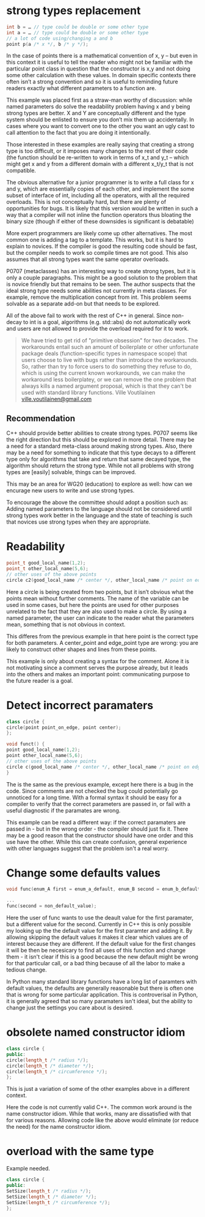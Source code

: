 
# strong types replacement

```C++
int b = … // type could be double or some other type
int a = … // type could be double or some other type
// a lot of code using/changing a and b
point p(a /* x */, b /* y */);
```

In the case of points there is a mathematical convention of x, y – but even in this context it is useful to tell the reader who might not be familiar with the particular point class in question that the constructor is x,y and not doing some other calculation with these values. In domain specific contexts there often isn’t a strong convention and so it is useful to reminding future readers exactly what different parameters to a function are.

This example was placed first as a straw-man worthy of discussion: while named parameters do solve the readability problem having x and y being strong types are better. X and Y are conceptually different and the type system should be enlisted to ensure you don’t mix them up accidentally. In cases where you want to convert one to the other you want an ugly cast to call attention to the fact that you are doing it intentionally.

Those interested in these examples are really saying that creating a strong type is too difficult, or it imposes many changes to the rest of their code (the function should be re-written to work in terms of x_t and y_t – which might get x and y from a different domain with a different x_t/y_t that is not compatible.

The obvious alternative for a junior programmer is to write a full class for x and y, which are essentially copies of each other, and implement the some subset of interface of int, including all the operators, with all the required overloads. This is not conceptually hard, but there are plenty of opportunities for bugs. It is likely that this version would be written in such a way that a compiler will not inline the function operators thus bloating the binary size (though if either of these downsides is significant is debatable)

More expert programmers are likely come up other alternatives. The most common one is adding a tag to a template.  This works, but it is hard to explain to novices. If the compiler is good the resulting code should be fast, but the compiler needs to work so compile times are not good. This also assumes that all strong types want the same operator overloads.

P0707 (metaclasses) has an interesting way to create strong types, but it is only a couple paragraphs. This might be a good solution to the problem that is novice friendly but that remains to be seen. The author suspects that the ideal strong type needs some abilities not currently in meta classes. For example, remove the multiplication concept from int. This problem seems solvable as a separate add-on but that needs to be explored.

All of the above fail to work with the rest of C++ in general. Since non-decay to int is a goal, algorithms (e.g. std::abs) do not automatically work and users are not allowed to provide the overload required for it to work. 

> We have tried to get rid of "primitive obsession" for two decades. The workarounds entail such an amount of boilerplate or other unfortunate package deals (function-specific types in namespace scope) that users choose to live with bugs rather than introduce the workarounds. So, rather than try to force users to do something they refuse to do, which is using the current known workarounds, we can make the workaround less boilerplatey, or we can remove the one problem that always kills a named argument proposal, which is that they can't be used with standard library functions.
>Ville Voutilainen <ville.voutilainen@gmail.com>

## Recommendation
C++ should provide better abilities to create strong types. P0707 seems like the right direction but this should be explored in more detail. There may be a need for a standard meta-class around making strong types. Also, there may be a need for something to indicate that this type decays to a different type only for algorithms that take and return that same decayed type, the algorithm should return the strong type. While not all problems with strong types are [easily] solvable, things can be improved.

This may be an area for WG20 (education) to explore as well: how can we encurage new users to write and use strong types.

To encourage the above the committee should adopt a position such as: Adding named parameters to the language should not be considered until strong types work better in the language and the state of teaching is such that novices use strong types when they are appropriate. 

# Readability

```C++
point_t good_local_name(1,2);
point_t other_local_name(5,6);
// other uses of the above points
circle c2(good_local_name /* center */, other_local_name /* point on edge */);
```
Here a circle is being created from two points, but it isn’t obvious what the points mean without further comments. The name of the variable can be used in some cases, but here the points are used for other purposes unrelated to the fact that they are also used to make a circle. By using a named parameter, the user can indicate to the reader what the parameters mean, something that is not obvious in context.

This differes from the previous example in that here point is the correct type for both parameters.  A center_point and edge_point type are wrong: you are likely to construct other shapes and lines from these points.

This example is only about creating a syntax for the comment. Alone it is not motivating since a comment serves the purpose already, but it leads into the others and makes an important point: communicating purpose to the future reader is a goal.

# Detect incorrect paramaters

```C++
class circle {
circle(point point_on_edge, point center);
};

void funct() {
point good_local_name(1,2);
point other_local_name(5,6);
// other uses of the above points
circle c(good_local_name /* center */, other_local_name /* point on edge */);
}
```

The is the same as the previous example, except here there is a bug in the code. Since comments are not checked the bug could potentially go unnoticed for a long time. With a formal syntax it should be easy for a compiler to verify that the correct parameters are passed in, or fail with a useful diagnostic if the paramates are wrong.

This example can be read a different way: if the correct paramaters are passed in - but in the wrong order - the compiler should just fix it. There may be a good reason that the constructor should have one order and this use have the other. While this can create confusion, general experience with other languages suggest that the problem isn't a real worry.

# Change some defaults values

```C++
void func(enum_A first = enum_a_default, enum_B second = enum_b_default);

...
func(second = non_default_value);
```

Here the user of func wants to use the deault value for the first paramater, but a different value for the second. Currently in C++ this is only possible my looking up the the default value for the first paramter and adding it. By allowing skipping the default values it makes it clear which values are of interest because they are different. If the default value for the first changes it will be then be necesicary to find all uses of this function and change them - it isn't clear if this is a good because the new default might be wrong for that particular call, or a bad thing because of all the labor to make a tedious change.

In Python many standard library functions have a long list of paramters with default values, the defaults are generally reasonable but there is often one that is wrong for some particular application. This is controverisal in Python, it is generally agreed that so many paramaters isn't ideal, but the ability to change just the settings you care about is desired.

# obsolete named constructor idiom

```C++
class circle {
public:
circle(length_t /* radius */);
circle(length_t /* diameter */);
circle(length_t /* circumference */);
};
```

This is just a variation of some of the other examples above in a different context.

Here the code is not currently valid C++. The common work around is the name constructor idiom. While that works, many are dissatisfied with that for various reasons. Allowing code like the above would eliminate (or reduce the need) for the name constructor idiom.

# overload with the same type
Example needed.

```C++
class circle {
public:
SetSize(length_t /* radius */);
SetSize(length_t /* diameter */);
SetSize(length_t /* circumference */);
};
```

